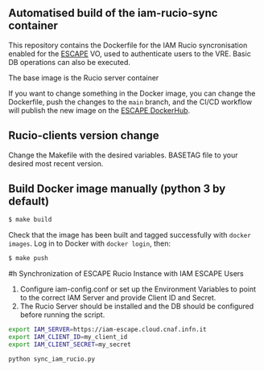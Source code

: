 ## Automatised build of the iam-rucio-sync container

This repository contains the Dockerfile for the IAM Rucio syncronisation enabled for the [ESCAPE](https://projectescape.eu/) VO, used to authenticate users to the VRE. Basic DB operations can also be executed. 

The base image is the Rucio server container 

If you want to change something in the Docker image, you can change the Dockerfile, push the changes to the `main` branch, and the CI/CD workflow will publish the new image on the [ESCAPE DockerHub](https://hub.docker.com/orgs/projectescape/). 

## Rucio-clients version change

Change the Makefile with the desired variables. BASETAG file to your desired most recent version. 

## Build Docker image manually (python 3 by default)

```bash
$ make build
```
Check that the image has been built and tagged successfully with `docker images`. 
Log in to Docker with `docker login`, then:

```bash
$ make push
```

#h Synchronization of ESCAPE Rucio Instance with IAM ESCAPE Users

1) Configure iam-config.conf or set up the Environment Variables to point to the correct IAM Server and provide Client ID and Secret.
2) The Rucio Server should be installed and the DB should be configured before running the script.

```bash
export IAM_SERVER=https://iam-escape.cloud.cnaf.infn.it
export IAM_CLIENT_ID=my_client_id
export IAM_CLIENT_SECRET=my_secret

python sync_iam_rucio.py
```